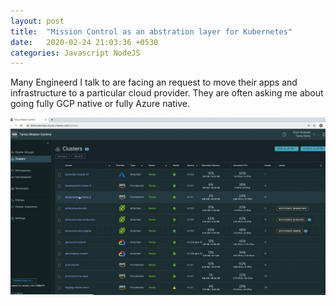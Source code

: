 ```yaml
---
layout: post
title:  "Mission Control as an abstration layer for Kubernetes"
date:   2020-02-24 21:03:36 +0530
categories: Javascript NodeJS
---
```

Many Engineerd I talk to are facing an request to move their apps and infrastructure to a particular cloud provider. They are often asking me about going fully GCP native or fully Azure native. 



![Clusters](/pics/test.png)
